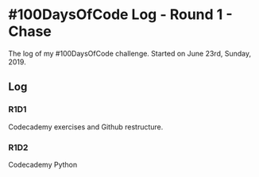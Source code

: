 # #100DaysOfCode Log - Round 1 - Chase

The log of my #100DaysOfCode challenge. Started on June 23rd, Sunday, 2019.

## Log

### R1D1 
Codecademy exercises and Github restructure.

### R1D2
Codecademy Python







